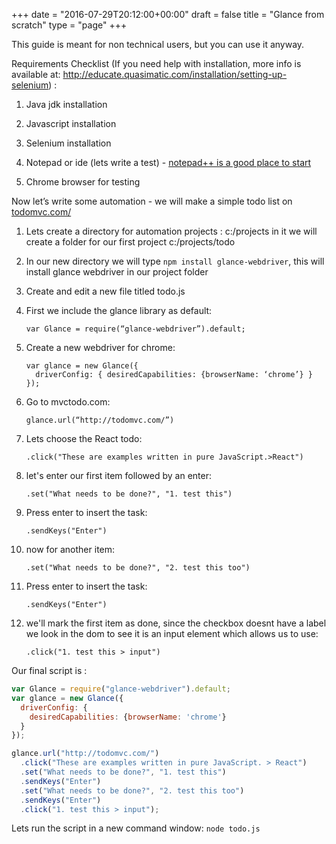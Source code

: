 +++
date = "2016-07-29T20:12:00+00:00"
draft = false
title = "Glance from scratch"
type = "page"
+++

This guide is meant for non technical users, but you can use it anyway.


Requirements Checklist
(If you need help with installation, more info is available at:
 http://educate.quasimatic.com/installation/setting-up-selenium)  :

1. Java jdk installation


2. Javascript installation



3. Selenium installation



4. Notepad or ide (lets write a test) - [notepad++ is a good place to start](https://notepad-plus-plus.org/download/)
5. Chrome browser for testing

Now let’s write some automation - we will make a simple todo list on [todomvc.com/](http://todomvc.com/)

1. Lets create a directory for automation projects : c:/projects in it we will create a folder for our first project c:/projects/todo
2. In our new directory we will type `npm install glance-webdriver`, this will install glance webdriver in our project folder
3. Create and edit a new file titled todo.js
4. First we include the glance library as default:

    ```
    var Glance = require(“glance-webdriver”).default;
    ```

5. Create a new webdriver for chrome:

    ```
    var glance = new Glance({
      driverConfig: { desiredCapabilities: {browserName: ‘chrome’} }
    });
    ```

6. Go to mvctodo.com:

    ```
    glance.url(“http://todomvc.com/”)
    ```

7. Lets choose the React todo:

    ```
    .click("These are examples written in pure JavaScript.>React")
    ```

8. let's enter our first item followed by an enter: 

    ```
    .set("What needs to be done?", "1. test this")
    ```

9. Press enter to insert the task: 

    ```
    .sendKeys("Enter")
    ```

10. now for another item: 

    ```
    .set("What needs to be done?", "2. test this too")
    ```

11. Press enter to insert the task: 

    ```
    .sendKeys("Enter")
    ```

12. we'll mark the first item as done, since the checkbox doesnt have a label we look in the dom to see it is an input element which allows us to use: 

    ```
    .click("1. test this > input")
    ```

Our final script is :

```javascript
var Glance = require("glance-webdriver").default;
var glance = new Glance({
  driverConfig: {
    desiredCapabilities: {browserName: 'chrome'}
  }
});

glance.url("http://todomvc.com/")
  .click("These are examples written in pure JavaScript. > React")
  .set("What needs to be done?", "1. test this")
  .sendKeys("Enter")
  .set("What needs to be done?", "2. test this too")
  .sendKeys("Enter")
  .click("1. test this > input");
```
Lets run the script in a new command window: `node todo.js`

